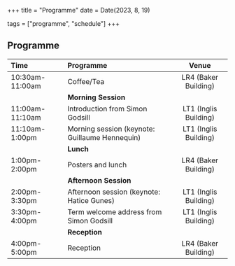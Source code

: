 +++
title = "Programme"
date = Date(2023, 8, 19)

tags = ["programme", "schedule"]
+++


## Programme

| Time               | Programme                                         | Venue                  |
|:------             | :---------                                        | :-----:                |
| 10:30am-11:00am    | Coffee/Tea                                        | LR4 (Baker Building)   | 
|                    | **Morning Session**                               |                        |
| 11:00am-11:10am    | Introduction from Simon Godsill                   | LT1 (Inglis Building)  |
| 11:10am-1:00pm     | Morning session (keynote: Guillaume Hennequin)    | LT1 (Inglis Building)  |
|                    | **Lunch**                                         |                        |
| 1:00pm-2:00pm      | Posters and lunch                                 | LR4 (Baker Building)   |
|                    | **Afternoon Session**                             |                        |
| 2:00pm-3:30pm      | Afternoon session (keynote: Hatice Gunes)         | LT1 (Inglis Building)  |
| 3:30pm-4:00pm      | Term welcome address from Simon Godsill           | LT1 (Inglis Building)  |
|                    | **Reception**                                     |                        |
| 4:00pm-5:00pm      | Reception                                         | LR4 (Baker Building)   |

